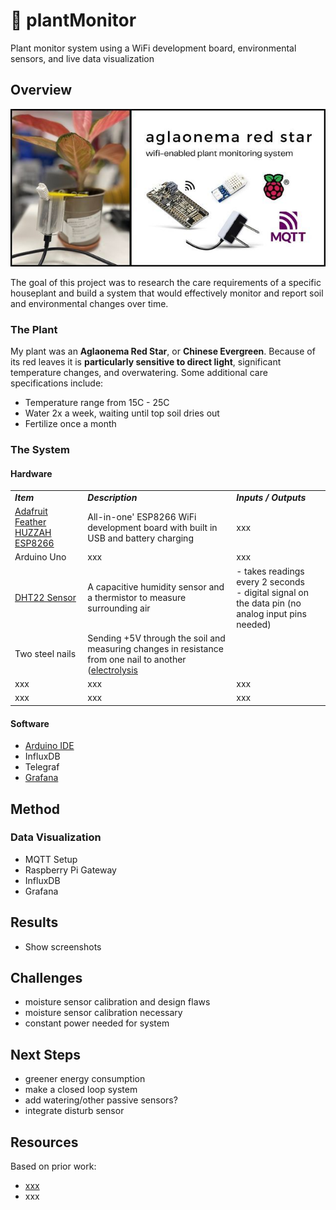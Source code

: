 # 🌱 plantMonitor
Plant monitor system using a WiFi development board, environmental sensors, and live data visualization 

## Overview
![Project Cover Photo](/assets/plantMonitor_Cover.jpg)

The goal of this project was to research the care requirements of a specific houseplant and build a system that would effectively monitor and report soil and environmental changes over time.
### The Plant
My plant was an **Aglaonema Red Star**, or **Chinese Evergreen**. Because of its red leaves it is **particularly sensitive to direct light**, significant temperature changes, and overwatering. Some additional care specifications include:
<br>
- Temperature range from 15C - 25C
- Water 2x a week, waiting until top soil dries out
- Fertilize once a month 
### The System

#### Hardware 

|     |     |     |
| --- | --- | --- |
| _***Item***_ | _***Description***_ | _***Inputs / Outputs***_ |
| [Adafruit Feather HUZZAH ESP8266](https://learn.adafruit.com/adafruit-feather-huzzah-esp8266/overview) | All-in-one' ESP8266 WiFi development board with built in USB and battery charging | xxx|
| Arduino Uno | xxx | xxx|
| [DHT22 Sensor](https://www.adafruit.com/product/385) | A capacitive humidity sensor and a thermistor to measure surrounding air | - takes readings every 2 seconds <br> - digital signal on the data pin (no analog input pins needed)
| Two steel nails | Sending +5V through the soil and measuring changes in resistance from one nail to another ([electrolysis](https://chem.libretexts.org/Bookshelves/Analytical_Chemistry/Supplemental_Modules_(Analytical_Chemistry)/Electrochemistry/Electrolytic_Cells/Electrolysis#:~:text=In%20Electrolysis%2C%20an%20electric%20current,and%20the%20chloro%2Dalkali%20process.) |
| xxx | xxx | xxx |
| xxx | xxx | xxx |

#### Software
- [Arduino IDE](https://www.arduino.cc/en/software)
- InfluxDB
- Telegraf
- [Grafana](https://grafana.com/)

## Method


### Data Visualization
- MQTT Setup
- Raspberry Pi Gateway
- InfluxDB
- Grafana


## Results
- Show screenshots

## Challenges
- moisture sensor calibration and design flaws
- moisture sensor calibration necessary
- constant power needed for system

## Next Steps
- greener energy consumption
- make a closed loop system
- add watering/other passive sensors?
- integrate disturb sensor 

## Resources
Based on prior work:
- [xxx](https://github.com/ucl-casa-ce/casa0014/tree/main/plantMonitor)
- xxx
